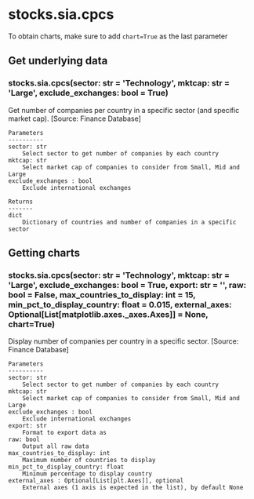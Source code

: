 # stocks.sia.cpcs

To obtain charts, make sure to add `chart=True` as the last parameter

## Get underlying data 
### stocks.sia.cpcs(sector: str = 'Technology', mktcap: str = 'Large', exclude_exchanges: bool = True)

Get number of companies per country in a specific sector (and specific market cap). [Source: Finance Database]

    Parameters
    ----------
    sector: str
        Select sector to get number of companies by each country
    mktcap: str
        Select market cap of companies to consider from Small, Mid and Large
    exclude_exchanges : bool
        Exclude international exchanges

    Returns
    -------
    dict
        Dictionary of countries and number of companies in a specific sector

## Getting charts 
### stocks.sia.cpcs(sector: str = 'Technology', mktcap: str = 'Large', exclude_exchanges: bool = True, export: str = '', raw: bool = False, max_countries_to_display: int = 15, min_pct_to_display_country: float = 0.015, external_axes: Optional[List[matplotlib.axes._axes.Axes]] = None, chart=True)

Display number of companies per country in a specific sector. [Source: Finance Database]

    Parameters
    ----------
    sector: str
        Select sector to get number of companies by each country
    mktcap: str
        Select market cap of companies to consider from Small, Mid and Large
    exclude_exchanges : bool
        Exclude international exchanges
    export: str
        Format to export data as
    raw: bool
        Output all raw data
    max_countries_to_display: int
        Maximum number of countries to display
    min_pct_to_display_country: float
        Minimum percentage to display country
    external_axes : Optional[List[plt.Axes]], optional
        External axes (1 axis is expected in the list), by default None

